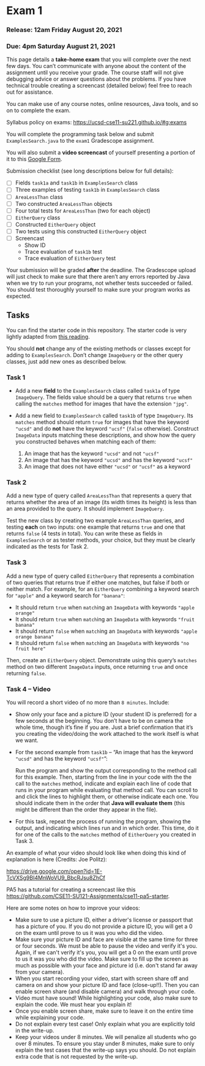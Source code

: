# Exam 1

### Release: 12am Friday August 20, 2021
### Due: 4pm Saturday August 21, 2021

This page details a **take-home exam** that you will complete over the next few days. You can’t communicate with anyone about the content of the assignment until you receive your grade. The course staff will not give debugging advice or answer questions about the problems. If you have technical trouble creating a screencast (detailed below) feel free to reach out for assistance. 

You can make use of any course notes, online resources, Java tools, and so on to complete the exam.

Syllabus policy on exams: https://ucsd-cse11-su221.github.io/#g:exams

You will complete the programming task below and submit ```ExamplesSearch.java``` to the ```exam1``` Gradescope assignment.

You will also submit a **video screencast** of yourself presenting a portion of
it to this [Google Form](https://docs.google.com/forms/d/e/1FAIpQLSdLObnTLZ0eRmiVF2lj0-1PzVGSLR2xJYCnp7rgahoogQOBgQ/viewform?usp=sf_link).

Submission checklist (see long descriptions below for full details):

- [ ] Fields ```task1a``` and ```task1b``` in ```ExamplesSearch``` class
- [ ] Three examples of testing ```task1b``` in ```ExamplesSearch``` class
- [ ] ```AreaLessThan``` class
- [ ] Two constructed ```AreaLessThan``` objects
- [ ] Four total tests for ```AreaLessThan``` (two for each object)
- [ ] ```EitherQuery``` class
- [ ] Constructed ```EitherQuery``` object
- [ ] Two tests using this constructed ```EitherQuery``` object
- [ ] Screencast
    - Show ID
    - Trace evaluation of ```task1b``` test
    - Trace evaluation of ```EitherQuery``` test

Your submission will be graded **after** the deadline. The Gradescope upload will just check to make sure that there aren’t any errors reported by Java when we try to run your programs, not whether tests succeeded or failed. You should test thoroughly yourself to make sure your program works as expected.


## Tasks

You can find the starter code in this repository. The starter code is very lightly adapted from [this reading](https://cseweb.ucsd.edu/classes/sp17/cse11-a/lecture11.html).


You should **not** change any of the existing methods or classes except for adding to ```ExamplesSearch```. Don’t change ```ImageQuery``` or the other query classes, just add new ones as described below.

### Task 1
- Add a new **field** to the ```ExamplesSearch``` class called ```task1a``` of type ```ImageQuery```. The fields value should be a query that returns ```true``` when calling the  ```matches``` method for images that have the extension ```"jpg"```.

- Add a new field to ```ExamplesSearch``` called ```task1b``` of type ```ImageQuery```. Its ```matches``` method should return ```true``` for images that have the keyword ```"ucsd"``` and do **not** have the keyword ```"ucsf"``` (```false``` otherwise). Construct ```ImageData``` inputs matching these descriptions, and show how the query you constructed behaves when matching each of them:

    1. An image that has the keyword ```"ucsd"``` and not ```"ucsf"```
    2. An image that has the keyword ```"ucsd"``` and has the keyword ```"ucsf"```
    3. An image that does not have either ```"ucsd"``` or ```"ucsf"``` as a keyword

### Task 2
Add a new type of query called ```AreaLessThan``` that represents a query that returns whether the area of an image (its width times its height) is less than an area provided to the query. It should implement ```ImageQuery```.

Test the new class by creating two example ```AreaLessThan``` queries, and testing **each** on two inputs: one example that returns ```true``` and one that returns ```false``` (4 tests in total). You can write these as fields in ```ExamplesSearch``` or as tester methods, your choice, but they must be clearly indicated as the tests for Task 2.

### Task 3
Add a new type of query called ```EitherQuery``` that represents a combination of two queries that returns true if either one matches, but false if both or neither match. For example, for an ```EitherQuery``` combining a keyword search for ```"apple"``` and a keyword search for ```"banana"```:

- It should return ```true``` when ```match```ing an ```ImageData``` with keywords ```"apple orange"```
- It should return ```true``` when ```match```ing an ```ImageData``` with keywords ```"fruit banana"```
- It should return ```false``` when ```match```ing an ```ImageData``` with keywords ```"apple orange banana"```
- It should return ```false``` when ```match```ing an ```ImageData``` with keywords ```"no fruit here"```

Then, create an ```EitherQuery``` object. Demonstrate using this query’s ```matches``` method on two different ```ImageData``` inputs, once returning ```true``` and once returning ```false```.

### Task 4 – Video
You will record a short video of no more than ```8 minutes```. Include:

- Show only your face and a picture ID (your student ID is preferred) for a few seconds at the beginning. You don’t have to be on camera the whole time, though it’s fine if you are. Just a brief confirmation that it’s you creating the video/doing the work attached to the work itself is what we want.
- For the second example from ```task1b``` – “An image that has the keyword ```"ucsd"``` and has the keyword ```"ucsf"```”:

    Run the program and show the output corresponding to the method call for this example. Then, starting from the line in your code with the the call to the ```matches``` method, indicate and explain each line of code that runs in your program while evaluating that method call. You can scroll to and click the lines to highlight them, or otherwise indicate each one. You should indicate them in the order that **Java will evaluate them** (this might be different than the order they appear in the file).

- For this task, repeat the process of running the program, showing the output, and indicating which lines run and in which order. This time, do it for one of the calls to the ```matches``` method of ```EitherQuery``` you created in Task 3.

An example of what your video should look like when doing this kind of explanation is here (Credits: Joe Politz):

https://drive.google.com/open?id=1E-TcVXSg9BI4MnWoVU9_BbcRJsu8ZhCf

PA5 has a tutorial for creating a screencast like this https://github.com/CSE11-SU121-Assignments/cse11-pa5-starter.

Here are some notes on how to improve your videos:

- Make sure to use a picture ID, either a driver's license or passport that has a picture of you. If you do not provide a picture ID, you will get a 0 on the exam until prove to us it was you who did the video.
- Make sure your picture ID and face are visible at the same time for three or four seconds. We must be able to pause the video and verify it's you. Again, if we can't verify it's you, you will get a 0 on the exam until prove to us it was you who did the video. Make sure to fill up the screen as much as possible with your face and picture id (i.e. don't stand far away from your camera).
- When you start recording your video, start with screen share off and camera on and show your picture ID and face (close-up!!). Then you can enable screen share (and disable camera) and walk through your code.
- Video must have sound! While highlighting your code, also make sure to explain the code. We must hear you explain it!
- Once you enable screen share, make sure to leave it on the entire time while explaining your code.
- Do not explain every test case! Only explain what you are explicitly told in the write-up.
- Keep your videos under 8 minutes. We will penalize all students who go over 8 minutes. To ensure you stay under 8 minutes, make sure to only explain the test cases that the write-up says you should. Do not explain extra code that is not requested by the write-up.
